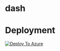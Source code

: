 # dash
# Deployment

[![Deploy To Azure](https://aka.ms/deploytoazurebutton)](https://portal.azure.com/#create/Microsoft.Template/uri/https://github.com/adityaem/dash/blob/55bcfef7e71caa3af38fdf9b337d236ed8291157/azuredeploy.json)

 
